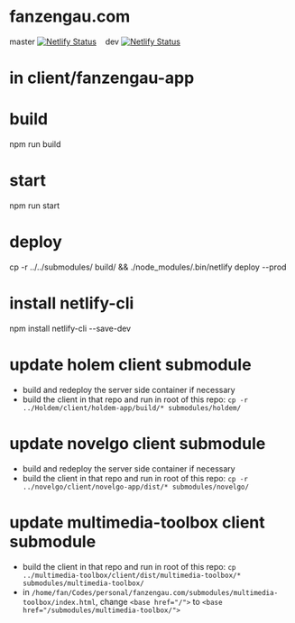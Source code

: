 # fanzengau.com
master
[![Netlify Status](https://api.netlify.com/api/v1/badges/e210e9b2-2861-4b4f-9632-aeca29c0670b/deploy-status?branch=master)](https://app.netlify.com/sites/fanzengau/deploys) &nbsp;&nbsp;
dev
[![Netlify Status](https://api.netlify.com/api/v1/badges/677552a2-b9f8-4069-ab7a-06e46961b4ab/deploy-status?branch=dev)](https://app.netlify.com/sites/epicbeaver/deploys)


# in client/fanzengau-app
# build
npm run build
# start
npm run start

# deploy
cp -r ../../submodules/ build/ && ./node_modules/.bin/netlify deploy --prod

# install netlify-cli
npm install netlify-cli --save-dev

# update holem client submodule
+ build and redeploy the server side container if necessary
+ build the client in that repo and run in root of this repo: `cp -r ../Holdem/client/holdem-app/build/* submodules/holdem/`

# update novelgo client submodule
+ build and redeploy the server side container if necessary
+ build the client in that repo and run in root of this repo: `cp -r ../novelgo/client/novelgo-app/dist/* submodules/novelgo/`

# update multimedia-toolbox client submodule
+ build the client in that repo and run in root of this repo: `cp ../multimedia-toolbox/client/dist/multimedia-toolbox/* submodules/multimedia-toolbox/`
+ in `/home/fan/Codes/personal/fanzengau.com/submodules/multimedia-toolbox/index.html`, change `<base href="/">` to  `<base href="/submodules/multimedia-toolbox/">`
